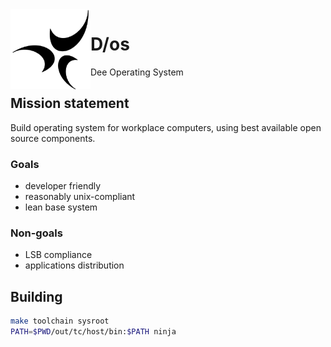 <img align="left" height="128" src="D-os.gif">

# D/os

Dee Operating System

## Mission statement

Build operating system for workplace computers,
using best available open source components.

### Goals

- developer friendly
- reasonably unix-compliant
- lean base system

### Non-goals

- LSB compliance
- applications distribution

## Building

```sh
make toolchain sysroot
PATH=$PWD/out/tc/host/bin:$PATH ninja
```
